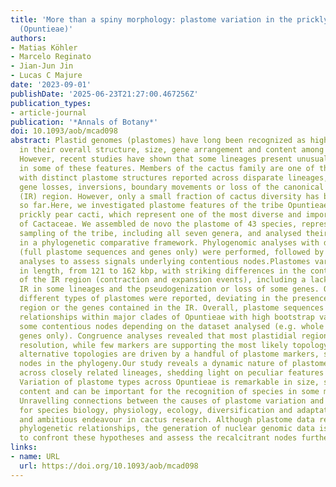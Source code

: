 ```yaml
---
title: 'More than a spiny morphology: plastome variation in the prickly pear cacti
  (Opuntieae)'
authors:
- Matias Köhler
- Marcelo Reginato
- Jian-Jun Jin
- Lucas C Majure
date: '2023-09-01'
publishDate: '2025-06-23T21:27:00.467256Z'
publication_types:
- article-journal
publication: '*Annals of Botany*'
doi: 10.1093/aob/mcad098
abstract: Plastid genomes (plastomes) have long been recognized as highly conserved
  in their overall structure, size, gene arrangement and content among land plants.
  However, recent studies have shown that some lineages present unusual variations
  in some of these features. Members of the cactus family are one of these lineages,
  with distinct plastome structures reported across disparate lineages, including
  gene losses, inversions, boundary movements or loss of the canonical inverted repeat
  (IR) region. However, only a small fraction of cactus diversity has been analysed
  so far.Here, we investigated plastome features of the tribe Opuntieae, the remarkable
  prickly pear cacti, which represent one of the most diverse and important lineages
  of Cactaceae. We assembled de novo the plastome of 43 species, representing a comprehensive
  sampling of the tribe, including all seven genera, and analysed their evolution
  in a phylogenetic comparative framework. Phylogenomic analyses with different datasets
  (full plastome sequences and genes only) were performed, followed by congruence
  analyses to assess signals underlying contentious nodes.Plastomes varied considerably
  in length, from 121 to 162 kbp, with striking differences in the content and size
  of the IR region (contraction and expansion events), including a lack of the canonical
  IR in some lineages and the pseudogenization or loss of some genes. Overall, nine
  different types of plastomes were reported, deviating in the presence of the IR
  region or the genes contained in the IR. Overall, plastome sequences resolved phylogenetic
  relationships within major clades of Opuntieae with high bootstrap values but presented
  some contentious nodes depending on the dataset analysed (e.g. whole plastome vs.
  genes only). Congruence analyses revealed that most plastidial regions lack phylogenetic
  resolution, while few markers are supporting the most likely topology. Likewise,
  alternative topologies are driven by a handful of plastome markers, suggesting recalcitrant
  nodes in the phylogeny.Our study reveals a dynamic nature of plastome evolution
  across closely related lineages, shedding light on peculiar features of plastomes.
  Variation of plastome types across Opuntieae is remarkable in size, structure and
  content and can be important for the recognition of species in some major clades.
  Unravelling connections between the causes of plastome variation and the consequences
  for species biology, physiology, ecology, diversification and adaptation is a promising
  and ambitious endeavour in cactus research. Although plastome data resolved major
  phylogenetic relationships, the generation of nuclear genomic data is necessary
  to confront these hypotheses and assess the recalcitrant nodes further.
links:
- name: URL
  url: https://doi.org/10.1093/aob/mcad098
---
```

